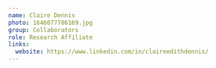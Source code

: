 ```yaml
---
name: Claire Dennis
photo: 1646077786169.jpg
group: Collaborators
role: Research Affiliate
links:
  website: https://www.linkedin.com/in/claireedithdennis/
---
```

